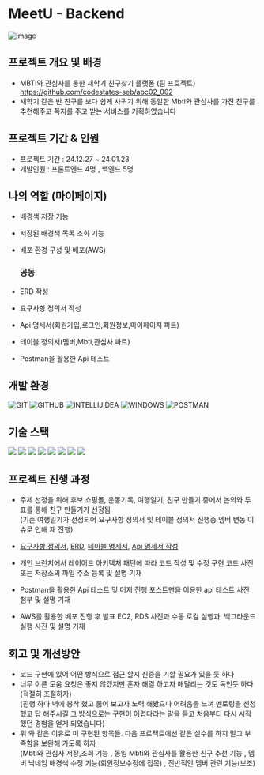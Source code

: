 # MeetU - Backend
![image](https://github.com/Brilmin/abc01-MeetU/assets/118905157/2236f264-64a0-4a73-9ecd-673b4697a4e3)

## 프로젝트 개요 및 배경
- MBTI와 관심사를 통한 새학기 친구찾기 플랫폼 (팀 프로젝트) https://github.com/codestates-seb/abc02_002
- 새학기 같은 반 친구를 보다 쉽게 사귀기 위해 동일한 Mbti와 관심사를 가진 친구를 추천해주고 쪽지를 주고 받는 서비스를 기획하였습니다

## 프로젝트 기간 & 인원
- 프로젝트 기간 : 24.12.27 ~ 24.01.23
- 개발인원 : 프론트엔드 4명 , 백엔드 5명

## 나의 역할 (마이페이지)
- 배경색 저장 기능
- 저장된 배경색 목록 조회 기능
- 배포 환경 구성 및 배포(AWS)

  ### 공동
-  ERD 작성
-  요구사항 정의서 작성
-  Api 명세서(회원가입,로그인,회원정보,마이페이지 파트)
-  테이블 정의서(멤버,Mbti,관심사 파트)
-  Postman을 활용한 Api 테스트
  

##  개발 환경
![GIT](https://img.shields.io/badge/GIT-%23E34F26.svg?style=for-the-badge&logo=GIT&logoColor=white)
![GITHUB](https://img.shields.io/badge/GITHUB-%2320232a.svg?style=for-the-badge&logo=GITHUB&logoColor=%2361DAFB)
![INTELLIJIDEA](https://img.shields.io/badge/INTELLIJIDEA-%231572B6.svg?style=for-the-badge&logo=INTELLIJIDEA&logoColor=white)
![WINDOWS](https://img.shields.io/badge/WINDOWS-%23007ACC.svg?style=for-the-badge&logo=WINDOWS&logoColor=white)
![POSTMAN](https://img.shields.io/badge/POSTMAN-%23E34F26.svg?style=for-the-badge&logo=POSTMAN&logoColor=white)

## 기술 스택
<img src="https://img.shields.io/badge/JAVA-5A29E4?style=for-the-badge&logo=JAVA&logoColor=white">   <img src="https://img.shields.io/badge/GRADLE-5A29E4?style=for-the-badge&logo=gradle&logoColor=white">
<img src="https://img.shields.io/badge/mySQL-4479A1?style=for-the-badge&logo=mySQL&logoColor=white">
<img src="https://img.shields.io/badge/spring security-6DB33F?style=for-the-badge&logo=spring security&logoColor=white"> 
<img src="https://img.shields.io/badge/spring boot-6DB33F?style=for-the-badge&logo=spring boot&logoColor=white">
  <img src="https://img.shields.io/badge/JWT-6DB33F?style=for-the-badge&logo=jwt&logoColor=white">
  <img src="https://img.shields.io/badge/AWS EC2-FF9900?style=for-the-badge&logo=Amazon EC2&logoColor=white">
  <img src="https://img.shields.io/badge/AWS RDS-FF9900?style=for-the-badge&logo=amazonrds&logoColor=white">

  ## 프로젝트 진행 과정
  - 주제 선정을 위해 후보 쇼핑몰, 운동기록, 여행일기, 친구 만들기 중에서 논의와 투표를 통해 친구 만들기가 선정됨 </br>
    (기존 여행일기가 선정되어 요구사항 정의서 및 테이블 정의서 진행중 멤버 변동 이슈로 인해 재 진행)
    
  - [요구사항 정의서](https://docs.google.com/spreadsheets/d/1L4wACPQCKQ7hr-v-saBtJC0c9OAXE6tAE3GvGZy0RnM/edit#gid=461303735), [ERD](https://ifh.cc/v-xBxVPw), 
[테이블 명세서](https://docs.google.com/spreadsheets/d/1L4wACPQCKQ7hr-v-saBtJC0c9OAXE6tAE3GvGZy0RnM/edit?usp=sharing), [Api 명세서 작성](https://www.notion.so/codestates/API-bb14e1c350b347f6afcaca266ca21112)


- 개인 브런치에서 레이어드 아키텍처 패턴에 따라 코드 작성 및 수정
구현 코드 사진 또는 저장소의 파일 주소 등록 및 설명 기재

- Postman을 활용한 Api 테스트 및 머지 진행
    포스트맨을 이용한 api 테스트 사진 첨부 및 설명 기재

- AWS를 활용한 배포 진행 후 발표
  EC2, RDS 사진과 수동 로컬 실행과, 백그라운드 실행 사진 및 설명 기재

## 회고 및 개선방안
- 코드 구현에 있어 어떤 방식으로 접근 할지 신중을 기할 필요가 있을 듯 하다
- 너무 이른 도움 요청은 좋지 않겠지만 혼자 해결 하고자 매달리는 것도 독인듯 하다 (적절히 조절하자)<br>
  (진행 하다 벽에 봉착 했고 뚫어 보고자 노력 해봤으나 어려움을 느껴 멘토링을 신청 했고 답 해주시길 그 방식으로는 구현이 어렵다라는 말을 듣고 처음부터 다시 시작 했던 경험을 얻게 되었습니다)
- 위 와 같은 이유로 미 구현된 항목들. 다음 프로젝트에선 같은 실수를 하지 말고 부족함을 보완해 가도록 하자 <br>
  (Mbti와 관심사 저장,조회 기능 , 동일 Mbti와 관심사를 활용한 친구 추천 기능 , 멤버 닉네임 배경색 수정 기능(회원정보수정에 접목) , 전반적인 멤버 관련 기능(보조)
